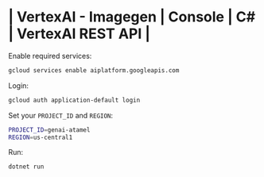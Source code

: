 # | VertexAI - Imagegen | Console | C# | VertexAI REST API |

Enable required services:

```sh
gcloud services enable aiplatform.googleapis.com
```

Login:

```sh
gcloud auth application-default login
```

Set your `PROJECT_ID` and `REGION`:

```sh
PROJECT_ID=genai-atamel
REGION=us-central1
```

Run:

```bash
dotnet run
```

